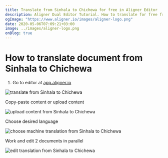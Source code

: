 ```yaml
---
title: Translate from Sinhala to Chichewa for free in Aligner Editor
description: Aligner Dual Editor Tutorial. How to translate for free from Sinhala to Chichewa. Aligner is multilingual document management platform. 
ogImage: "https://www.aligner.io/images/aligner-logo.png"
date: 2020-05-06T07:09:21+03:00
image: ../images/aligner-logo.png
onBlog: true
---
```


# How to translate document from Sinhala to Chichewa

1. Go to editor at [app.aligner.io](https://app.aligner.io "Aligner App web page")

![translate from Sinhala to Chichewa](../aligner-blank-editor.png "translate from Sinhala to Chichewa")

Copy-paste content or upload content

![upload content from Sinhala to Chichewa](../aligner-uploaded-document.png "upload content from Sinhala to Chichewa")

Choose desired language

![choose machine translation from Sinhala to Chichewa](../aligner-language-dropdown.png "choose machine translation from Sinhala to Chichewa")

Work and edit 2 documents in parallel

![edit translation from Sinhala to Chichewa](../aligner-double-sitded-editor.png "edit translation from Sinhala to Chichewa")

